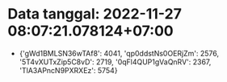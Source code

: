 # Data tanggal: 2022-11-27 08:07:21.078124+07:00

* {'gWd1BMLSN36wTAf8': 4041, 'qp0ddstNs0OERjZm': 2576, '5T4vXUTxZip5C8vD': 2719, '0qFl4QUP1gVaQnRV': 2367, 'TlA3APncN9PXRXEz': 5754}
